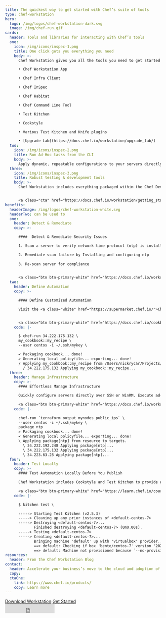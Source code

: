 ```yaml
---
title: The quickest way to get started with Chef’s suite of tools
type: chef-workstation
hero: 
  logo: /img/logos/chef-workstation-dark.svg
  image: /img/chef-run.gif
cards:
  header: Tools and libraries for interacting with Chef’s tools
  one:
    icon: /img/icons/inspec-1.png
    title: One click gets you everything you need
    body: >-
      Chef Workstation gives you all the tools you need to get started and includes:  

      • Chef Workstation App  

      • Chef Infra Client  

      • Chef InSpec  

      • Chef Habitat  

      • Chef Command Line Tool  

      • Test Kitchen  

      • Cookstyle  

      • Various Test Kitchen and Knife plugins  

      • [Upgrade Lab](https://docs.chef.io/workstation/upgrade_lab/) 
  two:
    icon: /img/icons/inspec-2.png
    title: Run Ad-Hoc tasks from the CLI
    body: >-
      Apply dynamic, repeatable configurations to your servers directly over SSH or WinRM via chef-run. This provides a quick way to apply config changes to the systems you manage whether or not they’re being actively managed by Chef Infra, without requiring any pre-installed software.  
  three:
    icon: /img/icons/inspec-3.png
    title: Robust testing & development tools
    body: >-
      Chef Workstation includes everything packaged within the Chef Development Kit. Development tools for testing, dependency resolution, and cookbook generation are all included, ensuring that whether you’re consuming existing chef policies, or creating your own, you have everything you need to get up and running quickly.  


      <a class="cta" href="https://docs.chef.io/workstation/getting_started/" target="_blank" rel="noopener noreferrer">Learn more</a>
benefits:
  headerImage: /img/logos/chef-workstation-white.svg
  headerTwo: can be used to
  one: 
    header: Detect & Remediate
    copy: >-

      ####  Detect & Remediate Security Issues  

      1. Scan a server to verify network time protocol (ntp) is installed and running  

      2. Remediate scan failure by Installing and configuring ntp  
 
      3. Re-scan server for compliance  

 
      <a class="btn btn-primary-white" href="https://docs.chef.io/workstation/getting_started/#ad-hoc-remote-execution-with-chef-run" target="_blank" rel="noreferrer noopener">Learn more</a>
  two: 
    header: Define Automation
    copy: >-

      #### Define Customized Automation  

      Visit the <a class="white" href="https://supermarket.chef.io/">Chef Supermarket</a> to find a library of partner and community maintained configuration policy, or use Chef's declarative resources to create custom automation for your organization. 


      <a class="btn btn-primary-white" href="https://docs.chef.io/cookbooks/" target="_blank" rel="noreferrer noopener">Learn more</a>
    code: |-

      $ chef-run 34.222.175.132 \
      my_cookbook::my_recipe \
      --user centos -i ~/.ssh/mykey \

      ✔ Packaging cookbook... done!
      ✔ Generating local policyfile... exporting... done!
      / Applying my_cookbook::my_recipe from /Users/nickrycar/Projects/
        / 34.222.175.132 Applying my_cookbook::my_recipe...
  three:
    header: Manage Infrastructure
    copy: >-
      #### Effortless Manage Infrastructure   

      Quickly configure servers directly over SSH or WinRM. Execute ad-hoc tasks on multiple hosts in parallel to quickly configure groups of servers.

      <a class="btn btn-primary-white" href="https://docs.chef.io/workstation/getting_started/#recipe-and-multi-node-convergence" target="_blank" rel="noopener noreferrer">Learn More</a>
    code: |-

      chef-run `terraform output mynodes_public_ips` \
      --user centos -i ~/.ssh/mykey \
      package ntp
      ✔ Packaging cookbook... done!
      ✔ Generating local policyfile... exporting... done!
      \ Applying package[ntp] from resource to targets.
        \ 34.222.192.248 Applying package[ntp]...
        \ 34.222.175.132 Applying package[ntp]...
        \ 34.223.63.28 Applying package[ntp]...
  four:
    header: Test Locally
    copy: >-
      #### Test Automation Locally Before You Publish  

      Chef Workstation includes Cookstyle and Test Kitchen to provide automated testing of your configuration policy. Combine these tools with Chef Automate to provide an auditable history of all change being applied to your environments.  

      <a class="btn btn-primary-white" href="https://learn.chef.io/courses/course-v1:chef+LocalDev101+Perpetual/about" target="_blank" rel="noopener noreferrer">Learn More</a>
    code: |-

      $ kitchen test \

      -----> Starting Test Kitchen (v2.5.3)
      -----> Cleaning up any prior instances of <default-centos-7>
      -----> Destroying <default-centos-7>...
             Finished destroying <default-centos-7> (0m0.00s).
      -----> Testing <default-centos-7>
      -----> Creating <default-centos-7>...
             Bringing machine 'default' up with 'virtualbox' provider...
             ==> default: Checking if box 'bento/centos-7' version '202002.04.0' is up to date...
             ==> default: Machine not provisioned because `--no-provision` is specified.
resources:
  header: From the Chef Workstation Blog
contact:
  header: Accelerate your business’s move to the cloud and adoption of container technology.
  copy: 
  ctaOne: 
    link: https://www.chef.io/products/
    copy: Learn more
---
```

<div class="center-xs">
<a class="btn btn-primary" href="https://downloads.chef.io/products/workstation" target="_blank" rel="noopener noreferrer">Download Workstation</a>
<a class="btn btn-secondary" href="https://docs.chef.io/workstation/getting_started/" target="_blank" rel="noopener noreferrer">Get Started</a>
<br/>
<iframe title="Github" id="github-star" src="https://ghbtns.com/github-btn.html?user=chef&repo=chef-workstation&type=star&count=true&size=large" frameborder="0" scrolling="0" width="160px" height="30px"></iframe>
</div>